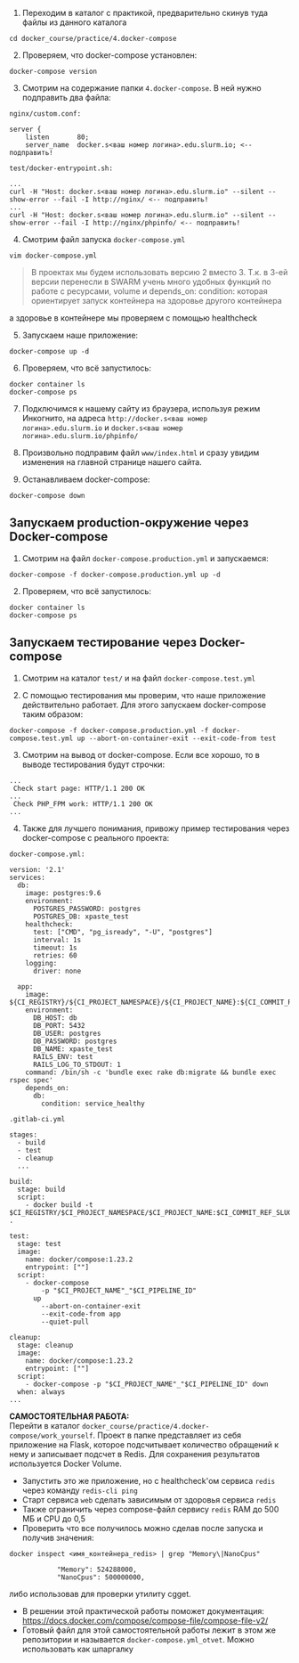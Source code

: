 1. Переходим в каталог с практикой, предварительно скинув туда файлы из данного каталога

```
cd docker_course/practice/4.docker-compose
```

2. Проверяем, что docker-compose установлен:

```
docker-compose version
```

3. Смотрим на содержание папки `4.docker-compose`. В ней нужно подправить два файла:

`nginx/custom.conf:`

```
server {
    listen       80;
    server_name  docker.s<ваш номер логина>.edu.slurm.io; <-- подправить!
```

`test/docker-entrypoint.sh:`

```
...
curl -H "Host: docker.s<ваш номер логина>.edu.slurm.io" --silent --show-error --fail -I http://nginx/ <-- подправить!
...
curl -H "Host: docker.s<ваш номер логина>.edu.slurm.io" --silent --show-error --fail -I http://nginx/phpinfo/ <-- подправить!
```

4. Смотрим файл запуска `docker-compose.yml`

```
vim docker-compose.yml
```

> В проектах мы будем использовать версию 2 вместо 3. Т.к. в 3-ей версии перенесли в SWARM учень
 много удобных функций по работе с ресурсами, volume и depends_on: condition: которая ориентирует
 запуск контейнера на здоровье другого контейнера

а здоровье в контейнере мы проверяем с помощью healthcheck


5. Запускаем наше приложение:

```
docker-compose up -d
```

6. Проверяем, что всё запустилось:

```
docker container ls
docker-compose ps
```

7. Подключимся к нашему сайту из браузера, используя режим Инкогнито, на адреса `http://docker.s<ваш номер логина>.edu.slurm.io` и `docker.s<ваш номер логина>.edu.slurm.io/phpinfo/`

8. Произвольно подправим файл `www/index.html` и сразу увидим изменения на главной странице нашего сайта.

9. Останавливаем docker-compose:

```
docker-compose down
```

## Запускаем production-окружение через Docker-compose

1. Смотрим на файл `docker-compose.production.yml` и запускаемся:

```
docker-compose -f docker-compose.production.yml up -d
```

2. Проверяем, что всё запустилось:

```
docker container ls
docker-compose ps
```

## Запускаем тестирование через Docker-compose

1. Смотрим на каталог `test/` и на файл `docker-compose.test.yml`

2. С помощью тестирования мы проверим, что наше приложение действительно работает. Для этого запускаем docker-compose таким образом:

```
docker-compose -f docker-compose.production.yml -f docker-compose.test.yml up --abort-on-container-exit --exit-code-from test
```

3. Смотрим на вывод от docker-compose. Если все хорошо, то в выводе тестирования будут строчки:

```
...
 Check start page: HTTP/1.1 200 OK
...
 Check PHP_FPM work: HTTP/1.1 200 OK
...
```

4. Также для лучшего понимания, привожу пример тестирования через docker-compose с реального проекта:

`docker-compose.yml:`

```
version: '2.1'
services:
  db:
    image: postgres:9.6
    environment:
      POSTGRES_PASSWORD: postgres
      POSTGRES_DB: xpaste_test
    healthcheck:
      test: ["CMD", "pg_isready", "-U", "postgres"]
      interval: 1s
      timeout: 1s
      retries: 60
    logging:
      driver: none

  app:
    image: ${CI_REGISTRY}/${CI_PROJECT_NAMESPACE}/${CI_PROJECT_NAME}:${CI_COMMIT_REF_SLUG}.${CI_PIPELINE_ID}
    environment:
      DB_HOST: db
      DB_PORT: 5432
      DB_USER: postgres
      DB_PASSWORD: postgres
      DB_NAME: xpaste_test
      RAILS_ENV: test
      RAILS_LOG_TO_STDOUT: 1
    command: /bin/sh -c 'bundle exec rake db:migrate && bundle exec rspec spec'
    depends_on:
      db:
        condition: service_healthy
```

`.gitlab-ci.yml`

```
stages:
  - build
  - test
  - cleanup
  ...

build:
  stage: build
  script:
    - docker build -t $CI_REGISTRY/$CI_PROJECT_NAMESPACE/$CI_PROJECT_NAME:$CI_COMMIT_REF_SLUG.$CI_PIPELINE_ID .

test:
  stage: test
  image:
    name: docker/compose:1.23.2
    entrypoint: [""]
  script:
    - docker-compose 
        -p "$CI_PROJECT_NAME"_"$CI_PIPELINE_ID"
      up
        --abort-on-container-exit
        --exit-code-from app
        --quiet-pull

cleanup:
  stage: cleanup
  image:
    name: docker/compose:1.23.2
    entrypoint: [""]
  script:
    - docker-compose -p "$CI_PROJECT_NAME"_"$CI_PIPELINE_ID" down
  when: always
...
```

**САМОСТОЯТЕЛЬНАЯ РАБОТА:**   
Перейти в каталог `docker_course/practice/4.docker-compose/work_yourself`.
Проект в папке представляет из себя приложение на Flask, которое подсчитывает количество обращений к нему и записывает подсчет в Redis. Для сохранения результатов используется Docker Volume.

- Запустить это же приложение, но с healthcheck'ом сервиса `redis` через команду `redis-cli ping`
- Старт сервиса `web` сделать зависимым от здоровья сервиса `redis`
- Также ограничить через compose-файл сервису `redis` RAM до 500 МБ и CPU до 0,5
- Проверить что все получилось можно сделав после запуска и получив значения:

```
docker inspect <имя_контейнера_redis> | grep "Memory\|NanoCpus"

            "Memory": 524288000,
            "NanoCpus": 500000000,
```

либо использовав для проверки утилиту cgget.
- В решении этой практической работы поможет документация: https://docs.docker.com/compose/compose-file/compose-file-v2/
- Готовый файл для этой самостоятельной работы лежит в этом же репозитории и называется `docker-compose.yml_otvet`. Можно использовать как шпаргалку
